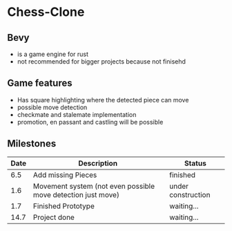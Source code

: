 # Chess-Clone
## Bevy
- is a game engine for rust
- not recommended for bigger projects because not finisehd

## Game features
- Has square highlighting where the detected piece can move
- possible move detection
- checkmate and stalemate implementation
- promotion, en passant and castling will be possible

## Milestones

| Date | Description | Status |
| --| -----| ----|
| 6.5 | Add missing Pieces | finished |
| 1.6 | Movement system (not even possible move detection just move) | under construction |
| 1.7 | Finished Prototype | waiting... |
| 14.7 | Project done | waiting... |
